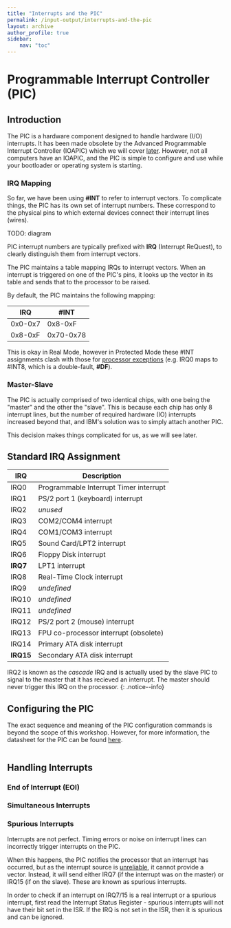 ```yaml
---
title: "Interrupts and the PIC"
permalink: /input-output/interrupts-and-the-pic
layout: archive
author_profile: true
sidebar:
    nav: "toc"
---
```

# Programmable Interrupt Controller (PIC)

## Introduction

The PIC is a hardware component designed to handle hardware (I/O) interrupts. It has been made obsolete by the Advanced Programmable Interrupt Controller (IOAPIC) which we will cover [later](/drivers/interrupts3). However, not all computers have an IOAPIC, and the PIC is simple to configure and use while your bootloader or operating system is starting.

### IRQ Mapping

So far, we have been using **#INT** to refer to interrupt vectors. To complicate things, the PIC has its own set of interrupt numbers. These correspond to the physical pins to which external devices connect their interrupt lines (wires).

TODO: diagram

PIC interrupt numbers are typically prefixed with **IRQ** (Interrupt ReQuest), to clearly distinguish them from interrupt vectors.

The PIC maintains a table mapping IRQs to interrupt vectors. When an interrupt is triggered on one of the PIC's pins, it looks up the vector in its table and sends that to the processor to be raised.

By default, the PIC maintains the following mapping:

| IRQ | #INT |
| --- | ---- |
| 0x0-0x7 | 0x8-0xF |
| 0x8-0xF | 0x70-0x78 |

This is okay in Real Mode, however in Protected Mode these #INT assignments clash with those for [processor exceptions](/protected-mode/exceptions) (e.g. IRQ0 maps to #INT8, which is a double-fault, **#DF**).

### Master-Slave

The PIC is actually comprised of two identical chips, with one being the "master" and the other the "slave". This is because each chip has only 8 interrupt lines, but the number of required hardware (IO) interrupts increased beyond that, and IBM's solution was to simply attach another PIC.

This decision makes things complicated for us, as we will see later.

## Standard IRQ Assignment

| IRQ | Description |
| --- | ----------- |
| IRQ0 | Programmable Interrupt Timer interrupt |
| IRQ1 | PS/2 port 1 (keyboard) interrupt |
| IRQ2 | _unused_ |
| IRQ3 | COM2/COM4 interrupt |
| IRQ4 | COM1/COM3 interrupt |
| IRQ5 | Sound Card/LPT2 interrupt |
| IRQ6 | Floppy Disk interrupt |
| **IRQ7** | LPT1 interrupt |
| IRQ8 | Real-Time Clock interrupt |
| IRQ9 | _undefined_ |
| IRQ10 | _undefined_ |
| IRQ11 | _undefined_ |
| IRQ12 | PS/2 port 2 (mouse) interrupt |
| IRQ13 | FPU co-processor interrupt (obsolete) |
| IRQ14 | Primary ATA disk interrupt |
| **IRQ15** | Secondary ATA disk interrupt |

IRQ2 is known as the _cascade_ IRQ and is actually used by the slave PIC to signal to the master that it has recieved an interrupt. The master should never trigger this IRQ on the processor.
{: .notice--info}

## Configuring the PIC

The exact sequence and meaning of the PIC configuration commands is beyond the scope of this workshop. However, for more information, the datasheet for the PIC can be found [here](/assets/8259A.pdf).

```c

```

## Handling Interrupts

### End of Interrupt (EOI)

### Simultaneous Interrupts

### Spurious Interrupts

Interrupts are not perfect. Timing errors or noise on interrupt lines can incorrectly trigger interrupts on the PIC.

When this happens, the PIC notifies the processor that an interrupt has occurred, but as the interrupt source is [unreliable](https://wiki.osdev.org/8259_PIC#Spurious_IRQs), it cannot provide a vector. Instead, it will send either IRQ7 (if the interrupt was on the master) or IRQ15 (if on the slave). These are known as spurious interrupts.

In order to check if an interrupt on IRQ7/15 is a real interrupt or a spurious interrupt, first read the Interrupt Status Register - spurious interrupts will not have their bit set in the ISR. If the IRQ is not set in the ISR, then it is spurious and can be ignored.

